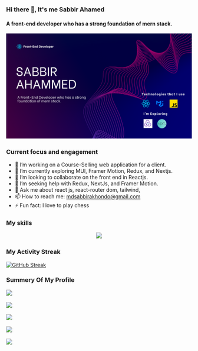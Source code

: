 ### Hi there 👋, It's me Sabbir Ahamed
#### A front-end developer who has a  strong foundation of mern stack.
![](https://github.com/hossainAbirr/hossainAbirr/blob/main/githubcover.png?raw=true)

<!-- **hossainAbirr/hossainAbirr** is a ✨ _special_ ✨ repository because its `README.md` (this file) appears on your GitHub profile. -->

### Current focus and engagement

- 🔭 I’m working on a Course-Selling web application for a client.
- 🌱 I’m currently exploring MUI, Framer Motion, Redux, and Nextjs.
- 👯 I’m looking to collaborate on the front end in Reactjs.
- 🤔 I’m seeking help with Redux, NextJs, and Framer Motion.
- 💬 Ask me about react js, react-router dom, tailwind, 
- 📫 How to reach me: mdsabbirakhondo@gmail.com
- ⚡ Fun fact: I love to play chess


### My skills
<p align="center">
  <a href="https://skillicons.dev">
    <img src="https://skillicons.dev/icons?i=firebase,html,css,tailwind,react,js" />
  </a>
</p>

### My Activity Streak
<a align="center" href="https://git.io/streak-stats"><img src="https://github-readme-streak-stats.herokuapp.com?user=hossainAbirr&theme=transparent" alt="GitHub Streak" /></a>

### Summery Of My Profile
![](http://github-profile-summary-cards.vercel.app/api/cards/profile-details?username=hossainAbirr&theme=nord_bright)

![](http://github-profile-summary-cards.vercel.app/api/cards/repos-per-language?username=hossainAbirr&theme=nord_bright)

![](http://github-profile-summary-cards.vercel.app/api/cards/most-commit-language?username=hossainAbirr&theme=nord_bright)

![](http://github-profile-summary-cards.vercel.app/api/cards/stats?username=hossainAbirr&theme=nord_bright)

![](http://github-profile-summary-cards.vercel.app/api/cards/productive-time?username=hossainAbirr&theme=nord_bright&utcOffset=8)



